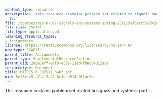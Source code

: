 ```yaml
---
content_type: resource
description: 'This resource contains problem set related to signals and systems: part
  II.'
file: /courses/res-6-007-signals-and-systems-spring-2011/5ef8ecc5a7d42a418c1db014c951ac9c_MITRES_6_007S11_hw03.pdf
file_size: 355154
file_type: application/pdf
learning_resource_types:
- Assignments
license: https://creativecommons.org/licenses/by-nc-sa/4.0/
ocw_type: OCWFile
parent_title: Assignments
parent_type: SupplementalResourceSection
parent_uid: 2e9a8aff-96f8-e559-11ed-fb8887012a8e
resourcetype: Document
title: MITRES_6_007S11_hw03.pdf
uid: 5ef8ecc5-a7d4-2a41-8c1d-b014c951ac9c
---
```

This resource contains problem set related to signals and systems: part II.